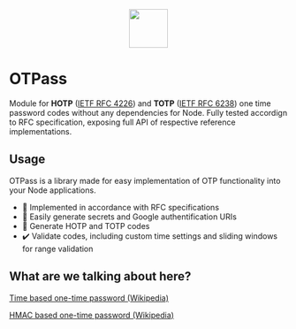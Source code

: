 <div align="center">
  <img src="https://emojipedia-us.s3.dualstack.us-west-1.amazonaws.com/thumbs/120/microsoft/319/old-key_1f5dd-fe0f.png" width=70 />
</div>

# OTPass

Module for **HOTP** ([IETF RFC 4226](https://www.rfc-editor.org/rfc/rfc4226)) and **TOTP** ([IETF RFC 6238](https://www.rfc-editor.org/rfc/rfc6238)) one time password codes without any dependencies for Node. Fully tested accordign to RFC specification, exposing full API of respective reference implementations.

## Usage

OTPass is a library made for easy implementation of OTP functionality into your Node applications.

- 📑 Implemented in accordance with RFC specifications
- 🔑 Easily generate secrets and Google authentification URIs
- 🔐 Generate HOTP and TOTP codes
- ✔️ Validate codes, including custom time settings and sliding windows for range validation

## What are we talking about here?

[Time based one-time password (Wikipedia)](https://en.wikipedia.org/wiki/Time-based_one-time_password)

[HMAC based one-time password (Wikipedia)](https://en.wikipedia.org/wiki/HMAC-based_one-time_password)
